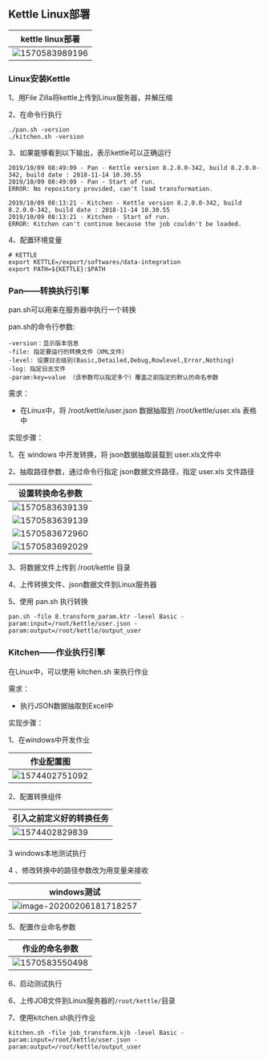 
## Kettle Linux部署

| kettle linux部署                           |
| ------------------------------------------ |
| ![1570583989196](https://user-images.githubusercontent.com/75486726/180379034-ebfb2bac-d7f0-4345-8506-e6a61c22e0af.png) |



###  Linux安装Kettle

1、用File Zilla将kettle上传到Linux服务器，并解压缩

2、在命令行执行

```shell
./pan.sh -version
./kitchen.sh -version
```

3、如果能够看到以下输出，表示kettle可以正确运行

```shell
2019/10/09 08:49:09 - Pan - Kettle version 8.2.0.0-342, build 8.2.0.0-342, build date : 2018-11-14 10.30.55
2019/10/09 08:49:09 - Pan - Start of run.
ERROR: No repository provided, can't load transformation.
```



```shell
2019/10/09 08:13:21 - Kitchen - Kettle version 8.2.0.0-342, build 8.2.0.0-342, build date : 2018-11-14 10.30.55
2019/10/09 08:13:21 - Kitchen - Start of run.
ERROR: Kitchen can't continue because the job couldn't be loaded.
```



4、配置环境变量

```shell
# KETTLE
export KETTLE=/export/softwares/data-integration
export PATH=${KETTLE}:$PATH
```





###  Pan——转换执行引擎

pan.sh可以用来在服务器中执行一个转换

pan.sh的命令行参数:

```shel
-version：显示版本信息
-file: 指定要运行的转换文件（XML文件）
-level: 设置日志级别(Basic,Detailed,Debug,Rowlevel,Error,Nothing)
-log: 指定日志文件
-param:key=value （该参数可以指定多个）覆盖之前指定的默认的命名参数
```



需求：

* 在Linux中，将 /root/kettle/user.json 数据抽取到 /root/kettle/user.xls 表格中



实现步骤：

1、在 windows 中开发转换，将 json数据抽取装载到 user.xls文件中

2、抽取路径参数，通过命令行指定 json数据文件路径，指定 user.xls 文件路径

| 设置转换命名参数                           |
| ------------------------------------------ |
| ![1570583639139](https://user-images.githubusercontent.com/75486726/180379066-50e9841d-c525-42d5-aa6c-fe034880e1ec.png) |
| ![1570583639139](https://user-images.githubusercontent.com/75486726/180379099-6afda494-def8-4e8c-a4c1-c697a35bb596.png) |
| ![1570583672960](https://user-images.githubusercontent.com/75486726/180379127-95d3114d-6a50-428f-8afb-20e3855ab962.png) |
| ![1570583692029](https://user-images.githubusercontent.com/75486726/180379148-2db2d809-b1ce-49e7-a48b-4e064918516d.png) |





3、将数据文件上传到 /root/kettle 目录

4、上传转换文件、json数据文件到Linux服务器

5、使用 pan.sh 执行转换

```shell
pan.sh -file 8.transform_param.ktr -level Basic -param:input=/root/kettle/user.json -param:output=/root/kettle/output_user
```



### Kitchen——作业执行引擎

在Linux中，可以使用 kitchen.sh 来执行作业

需求：

* 执行JSON数据抽取到Excel中

实现步骤：

1、在windows中开发作业

| 作业配置图                                 |
| ------------------------------------------ |
| ![1574402751092](https://user-images.githubusercontent.com/75486726/180379172-d3e626aa-c639-4e66-a182-a42f2f114243.png) |





2、配置转换组件

| 引入之前定义好的转换任务                   |
| ------------------------------------------ |
| ![1574402829839](https://user-images.githubusercontent.com/75486726/180379205-e9f3c2f6-9328-4b1b-975d-5a6661775a3e.png) |





3 windows本地测试执行

4 、修改转换中的路径参数改为用变量来接收

| windows测试                                                  |
| ------------------------------------------------------------ |
| ![image-20200206181718257](https://user-images.githubusercontent.com/75486726/180379230-4f318dd9-3f27-463c-91ae-4a2d8b1a1654.png) |



5、配置作业命名参数

| 作业的命名参数                             |
| ------------------------------------------ |
| ![1570583550498](https://user-images.githubusercontent.com/75486726/180379254-97ff6450-bd72-42fd-8df5-6ac2901549f0.png) |



6、启动测试执行

6、上传JOB文件到Linux服务器的`/root/kettle/`目录

7、使用kitchen.sh执行作业

```shell
kitchen.sh -file job_transform.kjb -level Basic -param:input=/root/kettle/user.json -param:output=/root/kettle/output_user
```

